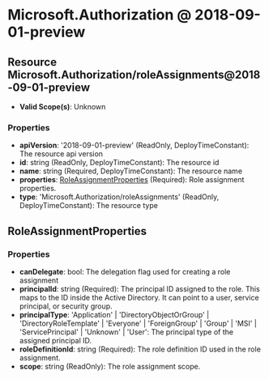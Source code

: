 # Microsoft.Authorization @ 2018-09-01-preview

## Resource Microsoft.Authorization/roleAssignments@2018-09-01-preview
* **Valid Scope(s)**: Unknown
### Properties
* **apiVersion**: '2018-09-01-preview' (ReadOnly, DeployTimeConstant): The resource api version
* **id**: string (ReadOnly, DeployTimeConstant): The resource id
* **name**: string (Required, DeployTimeConstant): The resource name
* **properties**: [RoleAssignmentProperties](#roleassignmentproperties) (Required): Role assignment properties.
* **type**: 'Microsoft.Authorization/roleAssignments' (ReadOnly, DeployTimeConstant): The resource type

## RoleAssignmentProperties
### Properties
* **canDelegate**: bool: The delegation flag used for creating a role assignment
* **principalId**: string (Required): The principal ID assigned to the role. This maps to the ID inside the Active Directory. It can point to a user, service principal, or security group.
* **principalType**: 'Application' | 'DirectoryObjectOrGroup' | 'DirectoryRoleTemplate' | 'Everyone' | 'ForeignGroup' | 'Group' | 'MSI' | 'ServicePrincipal' | 'Unknown' | 'User': The principal type of the assigned principal ID.
* **roleDefinitionId**: string (Required): The role definition ID used in the role assignment.
* **scope**: string (ReadOnly): The role assignment scope.

